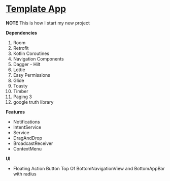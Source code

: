 # [Template App](https://github.com/amirdaryabak/TemplateApp.git)

**NOTE** This is how I start my new project

**Dependencies**
1. Room
2. Retrofit
3. Kotlin Coroutines
4. Navigation Components
5. Dagger - Hilt
6. Lottie
7. Easy Permissions
8. Glide
9. Toasty
10. Timber
11. Paging 3
12. google truth library

**Features**
- Notifications
- IntentService
- Service
- DragAndDrop
- BroadcastReceiver
- ContextMenu

**UI**
- Floating Action Button Top Of BottomNavigationView and BottomAppBar with radius